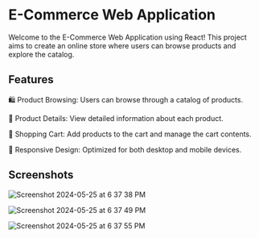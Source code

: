 

# E-Commerce Web Application


Welcome to the E-Commerce Web Application using React! This project aims to create an online store where users can browse products and explore the catalog. 

## Features

🛍️ Product Browsing: Users can browse through a catalog of products.

📄 Product Details: View detailed information about each product.

🛒 Shopping Cart: Add products to the cart and manage the cart contents.

📱 Responsive Design: Optimized for both desktop and mobile devices.

## Screenshots
![Screenshot 2024-05-25 at 6 37 38 PM](https://github.com/muhasina-sinu/e-commerce/assets/121364702/44c50813-3769-4f6a-890f-90b342f95992)

![Screenshot 2024-05-25 at 6 37 49 PM](https://github.com/muhasina-sinu/e-commerce/assets/121364702/c0ffbdec-1257-44b8-b451-b4949ab8fa70)


![Screenshot 2024-05-25 at 6 37 55 PM](https://github.com/muhasina-sinu/e-commerce/assets/121364702/8b7571e8-037e-4781-901a-62527b6e5825)




